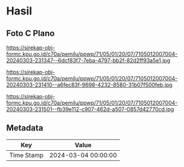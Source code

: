 # Hasil

## Foto C Plano

https://sirekap-obj-formc.kpu.go.id/c70a/pemilu/ppwp/71/05/01/20/07/7105012007004-20240303-231347--6dcf83f7-7eba-4797-bb2f-82d2ff93a5e1.jpg

https://sirekap-obj-formc.kpu.go.id/c70a/pemilu/ppwp/71/05/01/20/07/7105012007004-20240303-231410--a6fec83f-9698-4232-8580-31b07f500feb.jpg

https://sirekap-obj-formc.kpu.go.id/c70a/pemilu/ppwp/71/05/01/20/07/7105012007004-20240303-231501--fb39e112-c907-462d-a507-0857d42770cd.jpg


## Metadata

| Key        | Value               |
| ---------- | ------------------- |
| Time Stamp | 2024-03-04 00:00:00 |



